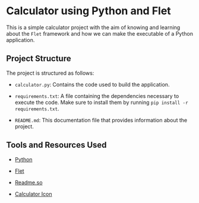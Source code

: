 # Calculator using Python and Flet

This is a simple calculator project with the aim of knowing and learning about the `Flet` framework and how we can make the executable of a Python application.

## Project Structure

The project is structured as follows:

- `calculator.py`: Contains the code used to build the application.

- `requirements.txt`: A file containing the dependencies necessary to execute the code. Make sure to install them by running `pip install -r requirements.txt`.

- `README.md`: This documentation file that provides information about the project.

## Tools and Resources Used

- [Python](https://www.python.org/)

- [Flet](https://flet.dev/)

- [Readme.so](https://readme.so/pt)

- [Calculator Icon](https://www.flaticon.com/br/icone-gratis/calculadora_1011812?term=calculadora&page=1&position=5&origin=tag)